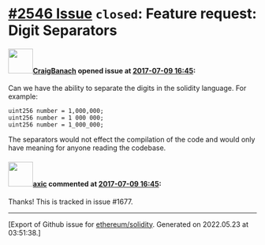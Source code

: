 # [\#2546 Issue](https://github.com/ethereum/solidity/issues/2546) `closed`: Feature request: Digit Separators

#### <img src="https://avatars.githubusercontent.com/u/15790381?u=ad7296812f26ca98bf86d3fc1dd164f70fab2959&v=4" width="50">[CraigBanach](https://github.com/CraigBanach) opened issue at [2017-07-09 16:45](https://github.com/ethereum/solidity/issues/2546):

Can we have the ability to separate the digits in the solidity language. For example:

```solidity
uint256 number = 1,000,000;
uint256 number = 1 000 000;
uint256 number = 1_000_000;
```

The separators would not effect the compilation of the code and would only have meaning for anyone reading the codebase.

#### <img src="https://avatars.githubusercontent.com/u/20340?v=4" width="50">[axic](https://github.com/axic) commented at [2017-07-09 16:45](https://github.com/ethereum/solidity/issues/2546#issuecomment-313959869):

Thanks! This is tracked in issue #1677.


-------------------------------------------------------------------------------



[Export of Github issue for [ethereum/solidity](https://github.com/ethereum/solidity). Generated on 2022.05.23 at 03:51:38.]
